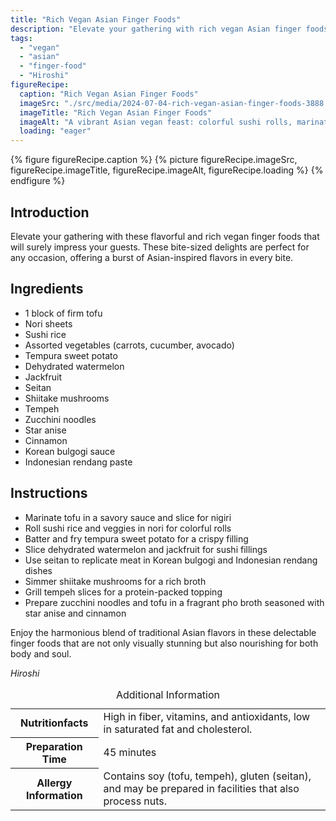 ```yaml
---
title: "Rich Vegan Asian Finger Foods"
description: "Elevate your gathering with rich vegan Asian finger foods, bursting with traditional flavors. Impress your guests with these bite-sized delights perfect for any occasion."
tags:
  - "vegan"
  - "asian"
  - "finger-food"
  - "Hiroshi"
figureRecipe: 
  caption: "Rich Vegan Asian Finger Foods"
  imageSrc: "./src/media/2024-07-04-rich-vegan-asian-finger-foods-3888.png"
  imageTitle: "Rich Vegan Asian Finger Foods"
  imageAlt: "A vibrant Asian vegan feast: colorful sushi rolls, marinated tofu nigiri, tempura sweet potatoes, dried watermelon & jackfruit, shiitake tempeh broth, and pho with zucchini noodles & tofu."
  loading: "eager"
---
```


{% figure figureRecipe.caption %}
{% picture figureRecipe.imageSrc, figureRecipe.imageTitle, figureRecipe.imageAlt, figureRecipe.loading %}
{% endfigure %}

## Introduction

Elevate your gathering with these flavorful and rich vegan finger foods that will surely impress your guests. These bite-sized delights are perfect for any occasion, offering a burst of Asian-inspired flavors in every bite.

## Ingredients

* 1 block of firm tofu
* Nori sheets
* Sushi rice
* Assorted vegetables (carrots, cucumber, avocado)
* Tempura sweet potato
* Dehydrated watermelon
* Jackfruit
* Seitan
* Shiitake mushrooms
* Tempeh
* Zucchini noodles
* Star anise
* Cinnamon
* Korean bulgogi sauce
* Indonesian rendang paste

## Instructions

* Marinate tofu in a savory sauce and slice for nigiri
* Roll sushi rice and veggies in nori for colorful rolls
* Batter and fry tempura sweet potato for a crispy filling
* Slice dehydrated watermelon and jackfruit for sushi fillings
* Use seitan to replicate meat in Korean bulgogi and Indonesian rendang dishes
* Simmer shiitake mushrooms for a rich broth
* Grill tempeh slices for a protein-packed topping
* Prepare zucchini noodles and tofu in a fragrant pho broth seasoned with star anise and cinnamon

Enjoy the harmonious blend of traditional Asian flavors in these delectable finger foods that are not only visually stunning but also nourishing for both body and soul.

*Hiroshi*

<table><caption class='sr-only'>Additional Information</caption><tr><th>Nutritionfacts</th><td>High in fiber, vitamins, and antioxidants, low in saturated fat and cholesterol.&nbsp;</td></tr><tr><th>Preparation Time</th><td>45 minutes&nbsp;</td></tr><tr><th>Allergy Information</th><td>Contains soy (tofu, tempeh), gluten (seitan), and may be prepared in facilities that also process nuts.&nbsp;</td></tr></table>

